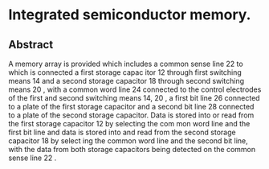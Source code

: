# Integrated semiconductor memory.

## Abstract
A memory array is provided which includes a common sense line 22 to which is connected a first storage capac itor 12 through first switching means 14 and a second storage capacitor 18 through second switching means 20 , with a common word line 24 connected to the control electrodes of the first and second switching means 14, 20 , a first bit line 26 connected to a plate of the first storage capacitor and a second bit line 28 connected to a plate of the second storage capacitor. Data is stored into or read from the first storage capacitor 12 by selecting the com mon word line and the first bit line and data is stored into and read from the second storage capacitor 18 by select ing the common word line and the second bit line, with the data from both storage capacitors being detected on the common sense line 22 .